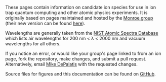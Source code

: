 These pages contain information on candidate ion species for use in
ion trap quantum computing and other atomic physics experiments. It is
originally based on pages maintained and hosted by the
[Monroe group](http://iontrap.umd.edu/) (their new version can be
found [here](http://iontrap.umd.edu/resources-2/periodic-table/)).

Wavelengths are generally taken from the
[NIST Atomic Spectra Database](http://physics.nist.gov/PhysRefData/ASD/lines_form.html)
which lists air wavelengths for 200 nm < λ < 2000 nm and vacuum
wavelengths for all others.

If you notice an error, or would like your group's page linked to from
an ion page, fork the repository, make changes, and submit a pull
request. Alternatively, email [Mike DePalatis](depalatis@phys.au.dk)
with the requested changes.

Source files for figures and this documentation can be found on
[GitHub](https://github.com/mivade/ionptable).
